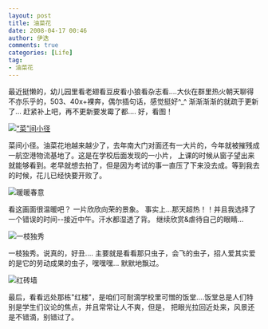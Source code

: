 ```yaml
---
layout: post
title: 油菜花
date: 2008-04-17 00:46
author: 伊迭
comments: true
categories: [Life]
tag:
- 油菜花
---
```

最近挺懒的，幼儿园里看老翅看豆皮看小狼看杂志看….大伙在群里热火朝天聊得不亦乐乎的，503、40x+裸奔，偶尔插句话，感觉挺好^_^
渐渐渐渐的就疏于更新了… 赶紧补上吧，再不更新要发霉了都…. 好，看图！

<a href="http://i.yidie.org/wp-content/uploads/2008/04/youcaihua1.jpg"><img class="alignnone size-full wp-image-712" title="“菜”间小径" src="http://i.yidie.org/wp-content/uploads/2008/04/youcaihua1.jpg" alt="“菜”间小径" /></a>
<a href="http://i.yidie.org/wp-content/uploads/2008/04/油菜花1.jpg"><img class="alignnone size-medium wp-image-712" title="“菜”间小径" src="http://i.yidie.org/wp-content/uploads/2008/04/油菜花1-300x199.jpg" alt="“菜”间小径" width="0" height="0" /></a>

菜间小径。油菜花地越来越少了，去年南大门对面还有一大片的，今年就被摧残成一航空港物流基地了。这是在学校后面发现的一小片， 上课的时候从窗子望出来就能够看到。老早就想去拍了，但是因为考试的事一直压了下来没去成。等到我去的时候，花儿已经快要开败了。

<img class="alignnone size-full wp-image-714" title="暖暖春意" src="http://i.yidie.org/wp-content/uploads/2008/04/youcaihua2.jpg" alt="暖暖春意" />

看这画面很温暖吧？ 一片欣欣向荣的景象。 事实上…那天超热！！并且我选择了一个错误的时间--接近中午。汗水都湿透了背。 继续欣赏&amp;虐待自己的眼睛…

<img class="alignnone size-full wp-image-715" title="一枝独秀" src="http://i.yidie.org/wp-content/uploads/2008/04/youcaihua3.jpg" alt="一枝独秀" />

一枝独秀。说真的，好丑…. 主要就是看看那只虫子，会飞的虫子，招人爱其实爱的是它的劳动成果的虫子，嘿嘿嘿... 默默地飘过。

<img class="alignnone size-full wp-image-716" title="红砖墙" src="http://i.yidie.org/wp-content/uploads/2008/04/youcaihua4.jpg" alt="红砖墙" />

最后，看看远处那栋"红楼"，是咱们可耐滴学校里可憎的饭堂….饭堂总是人们特别是学生们议论的焦点，并且常常让人不爽，但是， 把眼光拉回近处来，风景还是不错滴，别错过了。
